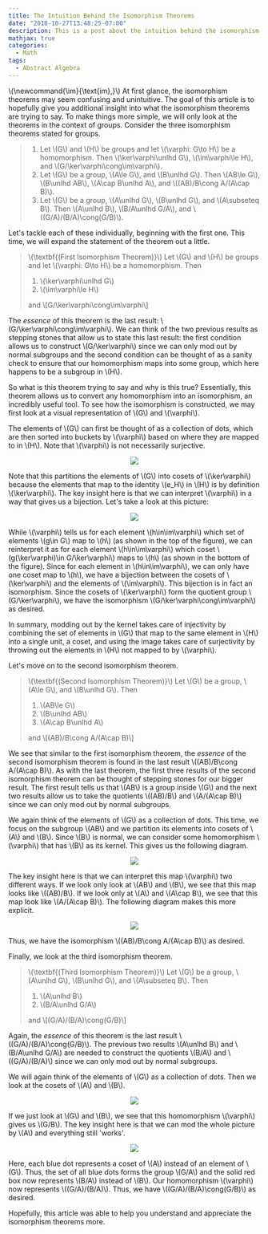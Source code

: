```yaml
---
title: The Intuition Behind the Isomorphism Theorems
date: "2018-10-27T13:48:25-07:00"
description: This is a post about the intuition behind the isomorphism theorems.
mathjax: true
categories:
  - Math
tags:
  - Abstract Algebra
---
```


\\(\\newcommand{\\im}{\\text{im}\,}\\)
At first glance, the isomorphism theorems may seem confusing and unintuitive.
The goal of this article is to hopefully give you additional insight into what
the isomorphism theorems are trying to say. To make things more simple, we will
only look at the theorems in the context of groups. Consider the three
isomorphism theorems stated for groups.

> 1. Let \\(G\\) and \\(H\\) be groups and let \\(\varphi: G\to H\\) be a
>    homomorphism. Then \\(\ker\varphi\unlhd G\\), \\(\im\varphi\le H\\), and
>    \\(G/\ker\varphi\cong\im\varphi\\).
> 2. Let \\(G\\) be a group, \\(A\le G\\), and \\(B\unlhd G\\). Then \\(AB\le
>    G\\), \\(B\unlhd AB\\), \\(A\cap B\unlhd A\\), and \\((AB)/B\cong A/(A\cap
>    B)\\).
> 3. Let \\(G\\) be a group, \\(A\unlhd G\\), \\(B\unlhd G\\), and
>    \\(A\subseteq B\\). Then \\(A\unlhd B\\), \\(B/A\unlhd G/A\\), and
>    \\((G/A)/(B/A)\cong(G/B)\\).

Let's tackle each of these individually, beginning with the first one. This
time, we will expand the statement of the theorem out a little.

> \\(\textbf{(First Isomorphism Theorem)}\\) Let \\(G\\) and \\(H\\) be groups
> and let \\(\varphi: G\to H\\) be a homomorphism. Then 
>
> 1. \\(\ker\varphi\unlhd G\\)
> 2. \\(\im\varphi\le H\\)
> 
> and
> \\[G/\ker\varphi\cong\im\varphi\\]

The *essence* of this theorem is the last result:
\\(G/\ker\varphi\cong\im\varphi\\). We can think of the two previous results as
stepping stones that allow us to state this last result: the first condition
allows us to construct \\(G/\ker\varphi\\) since we can only mod out by normal
subgroups and the second condition can be thought of as a sanity check to
ensure that our homomorphism maps into some group, which here happens to be a
subgroup in \\(H\\).

So what is this theorem trying to say and why is this true? Essentially, this
theorem allows us to convert any homomorphism into an isomorphism, an
incredibly useful tool. To see how the isomorphism is constructed, we may first
look at a visual representation of \\(G\\) and \\(\varphi\\).

The elements of \\(G\\) can first be thought of as a collection of dots, which
are then sorted into buckets by \\(\varphi\\) based on where they are mapped to
in \\(H\\). Note that \\(\varphi\\) is not necessarily surjective.

<p align="center">
	<img src="/isomorphism-theorems/first-1.png">
</p>

Note that this partitions the elements of \\(G\\) into cosets of
\\(\ker\varphi\\) because the elements that map to the identity \\(e_H\\) in
\\(H\\) is by definition \\(\ker\varphi\\). The key insight here is that we can
interpret \\(\varphi\\) in a way that gives us a bijection. Let's take a look
at this picture:

<p align="center">
	<img src="/isomorphism-theorems/first-2.png">
</p>

While \\(\varphi\\) tells us for each element \\(h\in\im\varphi\\) which set of
elements \\(g\in G\\) map to \\(h\\) (as shown in the top of the figure), we
can reinterpret it as for each element \\(h\in\im\varphi\\) which coset
\\(g(\ker\varphi)\in G/\ker\varphi\\) maps to \\(h\\) (as shown in the bottom
of the figure). Since for each element in \\(h\in\im\varphi\\), we can only
have one coset map to \\(h\\), we have a bijection between the cosets of
\\(\ker\varphi\\) and the elements of \\(\im\varphi\\). This bijection is in
fact an isomorphism. Since the cosets of \\(\ker\varphi\\) form the quotient
group \\(G/\ker\varphi\\), we have the isomorphism
\\(G/\ker\varphi\cong\im\varphi\\) as desired.

In summary, modding out by the kernel takes care of injectivity by combining
the set of elements in \\(G\\) that map to the same element in \\(H\\) into a
single unit, a coset, and using the image takes care of surjectivity by
throwing out the elements in \\(H\\) not mapped to by \\(\varphi\\).

Let's move on to the second isomorphism theorem.

> \\(\textbf{(Second Isomorphism Theorem)}\\) Let \\(G\\) be a group, \\(A\le
> G\\), and \\(B\unlhd G\\). Then 
>
> 1. \\(AB\le G\\)
> 2. \\(B\unlhd AB\\)
> 3. \\(A\cap B\unlhd A\\)
>
> and
> \\[(AB)/B\cong A/(A\cap B)\\]

We see that similar to the first isomorphism theorem, the *essence* of the
second isomorphism theorem is found in the last result \\((AB)/B\cong A/(A\cap
B)\\). As with the last theorem, the first three results of the second
isomorphism theorem can be thought of stepping stones for our bigger result.
The first result tells us that \\(AB\\) is a group inside \\(G\\) and the next
two results allow us to take the quotients \\((AB)/B\\) and \\(A/(A\cap B)\\)
since we can only mod out by normal subgroups.

We again think of the elements of \\(G\\) as a collection of dots. This time,
we focus on the subgroup \\(AB\\) and we partition its elements into cosets of
\\(A\\) and \\(B\\). Since \\(B\\) is normal, we can consider some homomorphism
\\(\varphi\\) that has \\(B\\) as its kernel. This gives us the following
diagram.

<p align="center">
	<img src="/isomorphism-theorems/second-1.png">
</p>

The key insight here is that we can interpret this map \\(\varphi\\) two
different ways. If we look only look at \\(AB\\) and \\(B\\), we see that this
map looks like \\((AB)/B\\). If we look only at \\(A\\) and \\(A\cap B\\), we
see that this map look like \\(A/(A\cap B)\\). The following diagram makes this
more explicit.

<p align="center">
	<img src="/isomorphism-theorems/second-2.png">
</p>

Thus, we have the isomorphism \\((AB)/B\cong A/(A\cap B)\\) as desired.

Finally, we look at the third isomorphism theorem.

> \\(\textbf{(Third Isomorphism Theorem)}\\) Let \\(G\\) be a group, \\(A\unlhd
> G\\), \\(B\unlhd G\\), and \\(A\subseteq B\\). Then 
>
> 1. \\(A\unlhd B\\)
> 2. \\(B/A\unlhd G/A\\)
>
> and
> \\[(G/A)/(B/A)\cong(G/B)\\] 

Again, the *essence* of this theorem is the last result
\\((G/A)/(B/A)\cong(G/B)\\). The previous two results \\(A\unlhd B\\) and
\\(B/A\unlhd G/A\\) are needed to construct the quotients \\(B/A\\) and
\\((G/A)/(B/A)\\) since we can only mod out by normal subgroups.

We will again think of the elements of \\(G\\) as a collection of dots. Then we
look at the cosets of \\(A\\) and \\(B\\).

<p align="center">
	<img src="/isomorphism-theorems/third-1.png">
</p>

If we just look at \\(G\\) and \\(B\\), we see that this homomorphism
\\(\varphi\\) gives us \\(G/B\\). The key insight here is that we can mod the
whole picture by \\(A\\) and everything still 'works'.

<p align="center">
	<img src="/isomorphism-theorems/third-2.png">
</p>

Here, each blue dot represents a coset of \\(A\\) instead of an element of
\\(G\\). Thus, the set of all blue dots forms the group \\(G/A\\) and the solid
red box now represents \\(B/A\\) instead of \\(B\\). Our homomorphism
\\(\varphi\\) now represents \\((G/A)/(B/A)\\). Thus, we have
\\((G/A)/(B/A)\cong(G/B)\\) as desired.

Hopefully, this article was able to help you understand and appreciate the
isomorphism theorems more.
